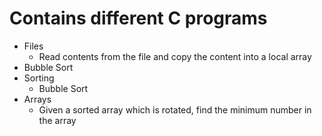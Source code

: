 # Contains different C programs
  - Files
    - Read contents from the file and copy the content into a local array
  - Bubble Sort
- Sorting
  - Bubble Sort
- Arrays
  - Given a sorted array which is rotated, find the minimum number in the array

